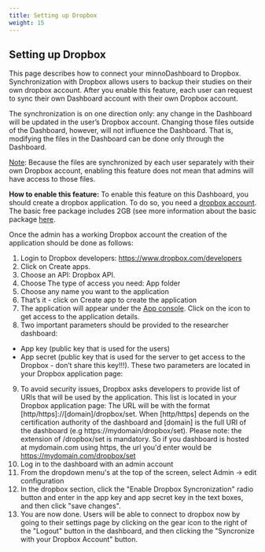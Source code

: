 ```yaml
---
title: Setting up Dropbox
weight: 15
---
```


## Setting up Dropbox


This page describes how to connect your minnoDashboard to Dropbox.  Synchronization with Dropbox allows users to backup their studies on their own dropbox account. After you enable this feature, each user can request to sync their own Dashboard account with their own Dropbox account.

The synchronization is on one direction only: any change in the Dashboard will be updated in the user’s Dropbox account. Changing those files outside of the Dashboard, however, will not influence the Dashboard. That is, modifying the files in the Dashboard can be done only through the Dashboard. 

<u>Note</u>: Because the files are synchronized by each user separately with their own Dropbox account, enabling this feature does not mean that admins will have access to those files.

<b>How to enable this feature:</b> To enable this feature on this Dashboard, you should create a dropbox application. To do so, you need a [dropbox account](https://help.dropbox.com/accounts-billing/create-delete/create-account). The basic free package includes 2GB (see more information about the basic package [here](https://www.dropbox.com/basic).

Once the admin has a working Dropbox account the creation of the application should be done as follows:
1.  Login to Dropbox developers: https://www.dropbox.com/developers
2.  Click on Create apps.
3.  Choose an API: Dropbox API.
4.  Choose The type of access you need: App folder
5.   Choose any name you want to the application
6.   That’s it - click on Create app to create the application
7.  The application will appear under the [App console](https://www.dropbox.com/developers/apps). Click on the icon to get access to the application details.
8.  Two important parameters should be provided to the researcher dashboard:
* App key (public key that is used for the users)
* App secret (public key that is used for the server to get access to the Dropbox - don’t share this key!!!).
These two parameters are located in your Dropbox application page:
9.  To avoid security issues, Dropbox asks developers to provide list of URIs that will be used by the application. This list is located in your Dropbox application page:
The URL will be with the format [http/https]://[domain]/dropbox/set. 
When [http/https] depends on the certification authority of the dashboard and [domain] is the full URI of the dashboard (e.g https://mydomain/dropbox/set).
Please note: the extension of /dropbox/set is mandatory.
So if you dashboard is hosted at mydomain.com using https, the url you'd enter would be https://mydomain.com/dropbox/set
10.  Log in to the dashboard with an admin account
11.  From the dropdown menu's at the top of the screen, select Admin -> edit configuration
12.  In the dropbox section, click the "Enable Dropbox Syncronization" radio button and enter in the app key and app secret key in the text boxes, and then click "save changes".
13.  You are now done.  Users will be able to connect to dropbox now by going to their settings page by clicking on the gear icon to the right of the "Logout" button in the dashboard, and then clicking the "Syncronize with your Dropbox Account" button.



 	  